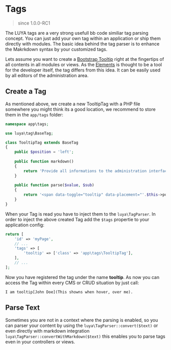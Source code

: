 # Tags

> since 1.0.0-RC1

The LUYA tags are a very strong usefull bb code similiar tag parsing concept. You can just add your own tag within an application or ship them directly with modules. The basic idea behind the tag parser is to enhance the Makrkdown syntax by your customized tags.

Lets assume you want to create a [Bootstrap Tooltip](http://getbootstrap.com/javascript/#tooltips) right at the fingertips of all contents in all modules or views. As the [Elements](concept-elements.md) is thought to be a tool for the developer itself, the tag differs from this idea. It can be easily used by all editors of the administration area.

## Create a Tag

As mentioned above, we create a new TooltipTag with a PHP file somewhere you might think its a good location, we recommend to store them in the `app/tags` folder:

```php
namespace app\tags;

use luya\tag\BaseTag;

class TooltipTag extends BaseTag
{
    public $position = 'left';
    
    public function markdown()
    {
        return 'Provide all informations to the administration interface, as tags are listed under help section and are visible to all administration users.';
    }
    
    public function parse($value, $sub)
    {
        return '<span data-toggle="tooltip" data-placement="'.$this->position.'" title="'.$sub.'">'.$value.'</span><script>$(document).ready(function(){ $(\'[data-toggle="tooltip"]\').tooltip(); });</script>';
    }
}
```

When your Tag is read you have to inject them to the `luya\TagParser`. In order to inject the above created Tag add the `$tags` propertie to your application config:

```php
return [
    'id' => 'myPage',
    // ...
    'tags' => [
        'tooltip' => ['class' => 'app\tags\TooltipTag'],
    ],
    // ...
];
```

Now you have registered the tag under the name **tooltip**. As now you can access the Tag within every CMS or CRUD situation by just call:

```
I am tooltip[John Doe](This showns when hover, over me).
```

## Parse Text

Sometimes you are not in a context where the parsing is enabled, so you can parser your content by using the `luya\TagParser::convert($text)` or even directly with markdown integration `luya\TagParser::convertWithMarkdown($text)` this enables you to parse tags even in your controllers or views.

